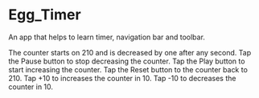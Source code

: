 # Egg_Timer
An app that helps to learn timer, navigation bar and toolbar.

The counter starts on 210 and is decreased by one after any second.
Tap the Pause button to stop decreasing the counter.
Tap the Play  button to start increasing the counter. 
Tap the Reset button to the counter back to 210.
Tap +10 to increases the counter in 10.
Tap -10 to decreases the counter in 10.
